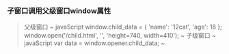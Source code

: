 ### 子窗口调用父级窗口window属性
> 父级窗口
~ javaScript
window.child_data = {
                        'name': '12cat',
                        'age': 18
                    };
window.open('/child.html', '', 'height=740, width=410');
~
> 子级窗口
~ javaScript
var data = window.opener.child_data;
~